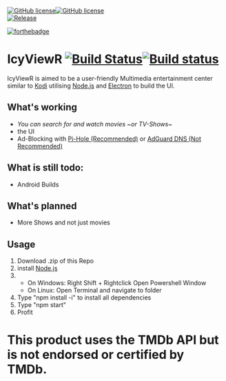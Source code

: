<a href="https://github.com/floprock/IcyViewR/blob/master/LICENSE"><img alt="GitHub license" src="https://img.shields.io/badge/License-Proprietary_with_restrictions-blue.svg?style=for-the-badge"></a><a href="https://github.com/floprock/IcyViewR/blob/master/LICENSE"><img alt="GitHub license" src="https://img.shields.io/badge/-Semi%20Open--Source-orange.svg?style=for-the-badge"></a><a href="https://github.com/floprock/IcyViewR/releases/latest">
<br>
<img alt="Release" src="https://img.shields.io/badge/Latest%20Version-2.4.1-blue.svg?style=for-the-badge"></a>

[![forthebadge](https://forthebadge.com/images/badges/built-with-love.svg)](https://forthebadge.com)
# IcyViewR [![Build Status](https://travis-ci.org/floprock/IcyViewR.svg?branch=master)](https://travis-ci.org/floprock/IcyViewR)[![Build status](https://ci.appveyor.com/api/projects/status/enx409k96ywgt0nd?svg=true)](https://ci.appveyor.com/project/sineflex/icyviewr)
IcyViewR is aimed to be a user-friendly Multimedia entertainment center similar to <a href="https://github.com/xbmc/xbmc">Kodi</a>
utilising <a href="https://nodejs.org/en/">Node.js</a> and <a href="https://electronjs.org">Electron</a> to build the UI.

## What's working
- _You can search for and watch movies ~or TV-Shows~_
- the UI
- Ad-Blocking with <a href="https://pi-hole.net/">Pi-Hole (Recommended)</a> or <a href="https://adguard.com/de/adguard-dns/overview.html#instruction">AdGuard DNS (Not Recommended)</a>
## What is still todo:
- Android Builds
## What's planned
- More Shows and not just movies
## Usage
1. Download .zip of this Repo
2. install <a href="https://nodejs.org/en/download/">Node.js</a>
3. 
     - On Windows: Right Shift + Rightclick Open Powershell Window
      - On Linux: Open Terminal and navigate to folder
4. Type "npm install -i" to install all dependencies
5. Type "npm start"
6. Profit


# This product uses the TMDb API but is not endorsed or certified by TMDb.
